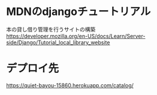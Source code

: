 # MDNのdjangoチュートリアル
本の貸し借り管理を行うサイトの構築  
https://developer.mozilla.org/en-US/docs/Learn/Server-side/Django/Tutorial_local_library_website

# デプロイ先
https://quiet-bayou-15860.herokuapp.com/catalog/
